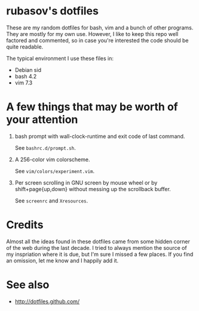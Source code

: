 # rubasov's dotfiles

These are my random dotfiles for bash, vim and a bunch of other
programs. They are mostly for my own use. However, I like to keep this
repo well factored and commented, so in case you're interested the code
should be quite readable.

The typical environment I use these files in:

* Debian sid
* bash 4.2
* vim 7.3

# A few things that may be worth of your attention

1.  bash prompt with wall-clock-runtime and exit code of last command.

    See `bashrc.d/prompt.sh`.

2.  A 256-color vim colorscheme.

    See `vim/colors/experiment.vim`.

3.  Per screen scrolling in GNU screen by mouse wheel or
    by shift+page{up,down} without messing up the scrollback buffer.

    See `screenrc` and `Xresources`.

# Credits

Almost all the ideas found in these dotfiles came from some hidden corner
of the web during the last decade. I tried to always mention the source
of my inspriation where it is due, but I'm sure I missed a few places. If
you find an omission, let me know and I happily add it.

# See also

* http://dotfiles.github.com/
